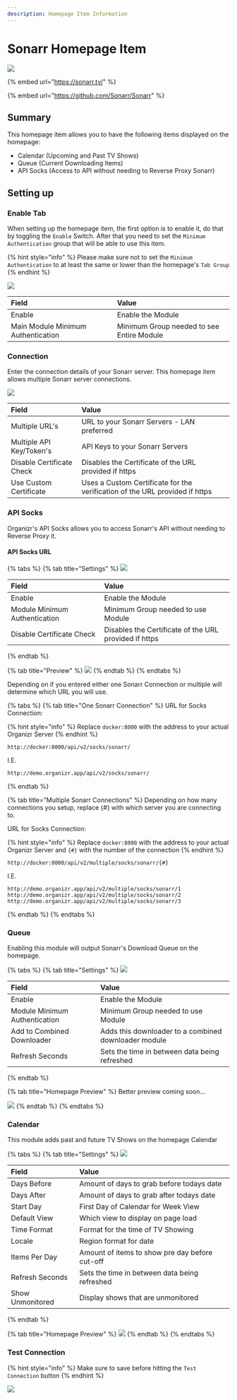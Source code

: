 ```yaml
---
description: Homepage Item Information
---
```


# Sonarr Homepage Item

![](../../.gitbook/assets/image%20%2880%29.png)

{% embed url="https://sonarr.tv/" %}

{% embed url="https://github.com/Sonarr/Sonarr" %}

## Summary

This homepage item allows you to have the following items displayed on the homepage:

* Calendar \(Upcoming and Past TV Shows\)
* Queue \(Current Downloading Items\)
* API Socks \(Access to API without needing to Reverse Proxy Sonarr\)

## Setting up

### Enable Tab

When setting up the homepage item, the first option is to enable it, do that by toggling the `Enable` Switch.  After that you need to set the `Minimum Authentication` group that will be able to use this item.

{% hint style="info" %}
 Please make sure not to set the `Minimum Authentication` to at least the same or lower than the homepage's `Tab Group`
{% endhint %}

![](../../.gitbook/assets/image%20%2878%29.png)

| **Field** | **Value** |
| :--- | :--- |
| Enable | Enable the Module |
| Main Module Minimum Authentication | Minimum Group needed to see Entire Module |

### Connection

Enter the connection details of your Sonarr server.  This homepage item allows multiple Sonarr server connections.

![](../../.gitbook/assets/image%20%2875%29.png)

| **Field** | **Value** |
| :--- | :--- |
| Multiple URL's | URL to your Sonarr Servers - LAN preferred  |
| Multiple API Key/Token's | API Keys to your Sonarr Servers |
| Disable Certificate Check | Disables the Certificate of the URL provided if https |
| Use Custom Certificate | Uses a Custom Certificate for the verification of the URL provided if https |

### API Socks

Organizr's API Socks allows you to access Sonarr's API without needing to Reverse Proxy it.

#### API Socks URL

{% tabs %}
{% tab title="Settings" %}
![](../../.gitbook/assets/image%20%2879%29.png)

| **Field** | **Value** |
| :--- | :--- |
| Enable | Enable the Module |
| Module Minimum Authentication | Minimum Group needed to use Module |
| Disable Certificate Check | Disables the Certificate of the URL provided if https |
{% endtab %}

{% tab title="Preview" %}
![](../../.gitbook/assets/image%20%2876%29.png)
{% endtab %}
{% endtabs %}

Depending on if you entered either one Sonarr Connection or multiple will determine which URL you will use.

{% tabs %}
{% tab title="One Sonarr Connection" %}
URL for Socks Connection:

{% hint style="info" %}
Replace `docker:8000` with the address to your actual Organizr Server
{% endhint %}

```text
http://docker:8000/api/v2/socks/sonarr/
```

I.E.

```text
http://demo.organizr.app/api/v2/socks/sonarr/
```
{% endtab %}

{% tab title="Multiple Sonarr Connections" %}
Depending on how many connections you setup, replace {\#} with which server you are connecting to.

URL for Socks Connection:

{% hint style="info" %}
Replace `docker:8000` with the address to your actual Organizr Server and `{#}` with the number of the connection
{% endhint %}

```text
http://docker:8000/api/v2/multiple/socks/sonarr/{#}
```

I.E.

```text
http://demo.organizr.app/api/v2/multiple/socks/sonarr/1
http://demo.organizr.app/api/v2/multiple/socks/sonarr/2
http://demo.organizr.app/api/v2/multiple/socks/sonarr/3
```
{% endtab %}
{% endtabs %}

### Queue

Enabling this module will output Sonarr's Download Queue on the homepage.

{% tabs %}
{% tab title="Settings" %}
![](../../.gitbook/assets/image%20%2882%29.png)

| **Field** | **Value** |
| :--- | :--- |
| Enable | Enable the Module |
| Module Minimum Authentication | Minimum Group needed to use Module |
| Add to Combined Downloader | Adds this downloader to a combined downloader module |
| Refresh Seconds | Sets the time in between data being refreshed |
{% endtab %}

{% tab title="Homepage Preview" %}
Better preview coming soon...

![](../../.gitbook/assets/image%20%2874%29.png)
{% endtab %}
{% endtabs %}

### Calendar

This module adds past and future TV Shows on the homepage Calendar

{% tabs %}
{% tab title="Settings" %}
![](../../.gitbook/assets/image%20%2883%29.png)

| **Field** | **Value** |
| :--- | :--- |
| Days Before | Amount of days to grab before todays date |
| Days After | Amount of days to grab after todays date |
| Start Day | First Day of Calendar for Week View |
| Default View | Which view to display on page load |
| Time Format | Format for the time of TV Showing |
| Locale | Region format for date |
| Items Per Day | Amount of items to show pre day before cut-off |
| Refresh Seconds | Sets the time in between data being refreshed |
| Show Unmonitored | Display shows that are unmonitored |
{% endtab %}

{% tab title="Homepage Preview" %}
![](../../.gitbook/assets/image%20%2877%29.png)
{% endtab %}
{% endtabs %}

### Test Connection

{% hint style="info" %}
 Make sure to save before hitting the `Test Connection` button
{% endhint %}

![](../../.gitbook/assets/image%20%2881%29.png)

